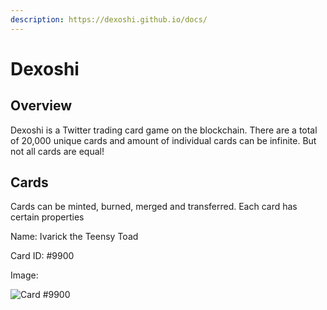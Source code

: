 ```yaml
---
description: https://dexoshi.github.io/docs/
---
```


# Dexoshi

## Overview

Dexoshi is a Twitter trading card game on the blockchain. There are a total of 20,000 unique cards and amount of individual cards can be infinite. But not all cards are equal!

## Cards

Cards can be minted, burned, merged and transferred. Each card has certain properties

Name: Ivarick the Teensy Toad

Card ID: #9900

Image:&#x20;

![Card #9900](https://user-images.githubusercontent.com/19412160/210449650-140b30aa-d933-4341-be70-8015c09f83b8.jpg)



